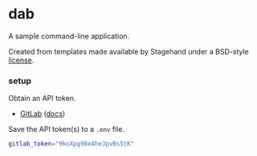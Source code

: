 # dab

A sample command-line application.

Created from templates made available by Stagehand under a BSD-style
[license](https://github.com/dart-lang/stagehand/blob/master/LICENSE).

### setup

Obtain an API token.
  - [GitLab][gitlab-token] ([docs][gitlab-token-docs])


Save the API token(s) to a `.env` file.

```sh
gitlab_token="9koXpg98eAheJpvBs5tK"
```

[gitlab-token]: https://gitlab.com/profile/personal_access_tokens
[gitlab-token-docs]: https://docs.gitlab.com/ee/user/profile/personal_access_tokens.html